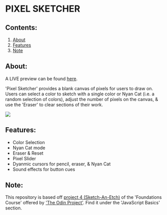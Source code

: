 # PIXEL SKETCHER

## Contents:
1. [About](#about)
2. [Features](#features)
3. [Note](#note)

## About:

A LIVE preview can be found [here](https://jtd-117.github.io/pixel-sketcher/).

'Pixel Sketcher' provides a blank canvas of pixels for users to draw on. Users can select a color to sketch with a single color or Nyan Cat (i.e. a random selection of colors), adjust the number of pixels on the canvas, & use the 'Eraser' to clear sections of their work.

![](images/demo.gif)

## Features:
- Color Selection
- Nyan Cat mode
- Eraser & Reset
- Pixel Slider
- Dyanmic cursors for pencil, eraser, & Nyan Cat
- Sound effects for button cues

## Note:
This repository is based off [project 4 (Sketch-An-Etch)](https://www.theodinproject.com/lessons/foundations-etch-a-sketch) of the 'Foundations Course' offered by ['The Odin Project'](https://www.theodinproject.com/). Find it under the 'JavaScript Basics' section.